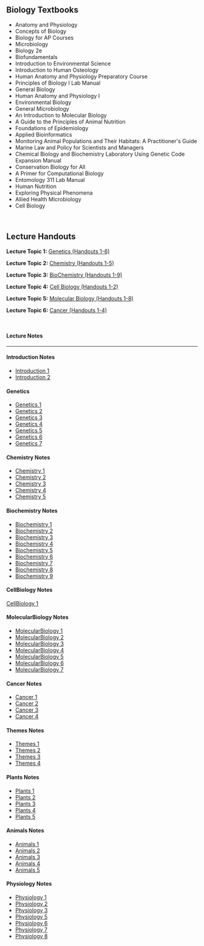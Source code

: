 <h2> Biology Textbooks </h2>



<ul>

                             

 <li><a target="_blank" href="https://github.com/manjunath5496/Biology-Textbooks/blob/master/bio(1).pdf" style="text-decoration:none;">Anatomy and Physiology</a></li>

 <li><a target="_blank" href="https://github.com/manjunath5496/Biology-Textbooks/blob/master/bio(2).pdf" style="text-decoration:none;">Concepts of Biology</a></li>

<li><a target="_blank" href="https://github.com/manjunath5496/Biology-Textbooks/blob/master/bio(3).pdf" style="text-decoration:none;">
Biology for AP Courses </a></li>
 <li><a target="_blank" href="https://github.com/manjunath5496/Biology-Textbooks/blob/master/bio(4).pdf" style="text-decoration:none;">Microbiology</a></li>                              
<li><a target="_blank" href="https://github.com/manjunath5496/Biology-Textbooks/blob/master/bio(5).pdf" style="text-decoration:none;">Biology 2e</a></li>

 <li><a target="_blank" href="https://github.com/manjunath5496/Biology-Textbooks/blob/master/bio(6).pdf" style="text-decoration:none;">Biofundamentals</a></li>

 <li><a target="_blank" href="https://github.com/manjunath5496/Biology-Textbooks/blob/master/bio(7).pdf" style="text-decoration:none;">Introduction to Environmental Science</a></li>

<li><a target="_blank" href="https://github.com/manjunath5496/Biology-Textbooks/blob/master/bio(8).pdf" style="text-decoration:none;">
Introduction to Human Osteology</a></li>
 <li><a target="_blank" href="https://github.com/manjunath5496/Biology-Textbooks/blob/master/bio(9).pdf" style="text-decoration:none;">Human Anatomy and Physiology Preparatory Course</a></li>                              
<li><a target="_blank" href="https://github.com/manjunath5496/Biology-Textbooks/blob/master/bio(10).pdf" style="text-decoration:none;">Principles of Biology I Lab Manual</a></li>

 <li><a target="_blank" href="https://github.com/manjunath5496/Biology-Textbooks/blob/master/bio(11).pdf" style="text-decoration:none;">General Biology</a></li>

<li><a target="_blank" href="https://github.com/manjunath5496/Biology-Textbooks/blob/master/bio(12).pdf" style="text-decoration:none;">
Human Anatomy and Physiology I</a></li>
 <li><a target="_blank" href="https://github.com/manjunath5496/Biology-Textbooks/blob/master/bio(13).pdf" style="text-decoration:none;">Environmental Biology</a></li>                              
<li><a target="_blank" href="https://github.com/manjunath5496/Biology-Textbooks/blob/master/bio(14).pdf" style="text-decoration:none;">
General Microbiology</a></li>
 <li><a target="_blank" href="https://github.com/manjunath5496/Biology-Textbooks/blob/master/bio(15).pdf" style="text-decoration:none;">An Introduction to Molecular Biology</a></li>                              
<li><a target="_blank" href="https://github.com/manjunath5496/Biology-Textbooks/blob/master/bio(16).pdf" style="text-decoration:none;">A Guide to the Principles of Animal Nutrition</a></li>

 <li><a target="_blank" href="https://github.com/manjunath5496/Biology-Textbooks/blob/master/bio(17).pdf" style="text-decoration:none;">Foundations of Epidemiology</a></li>

<li><a target="_blank" href="https://github.com/manjunath5496/Biology-Textbooks/blob/master/bio(18).pdf" style="text-decoration:none;">
Applied Bioinformatics</a></li>
 <li><a target="_blank" href="https://github.com/manjunath5496/Biology-Textbooks/blob/master/bio(19).pdf" style="text-decoration:none;">Monitoring Animal Populations and Their Habitats: A Practitioner's Guide</a></li>                              

 <li><a target="_blank" href="https://github.com/manjunath5496/Biology-Textbooks/blob/master/bio(20).pdf" style="text-decoration:none;">Marine Law and Policy for Scientists and Managers</a></li> 

 <li><a target="_blank" href="https://github.com/manjunath5496/Biology-Textbooks/blob/master/bio(21).pdf" style="text-decoration:none;">Chemical Biology and Biochemistry Laboratory Using Genetic Code Expansion Manual</a></li> 
  <li><a target="_blank" href="https://github.com/manjunath5496/Biology-Textbooks/blob/master/bio(22).pdf" style="text-decoration:none;">Conservation Biology
for All</a></li> 

 <li><a target="_blank" href="https://github.com/manjunath5496/Biology-Textbooks/blob/master/bio(23).pdf" style="text-decoration:none;">A Primer for Computational Biology</a></li> 

 <li><a target="_blank" href="https://github.com/manjunath5496/Biology-Textbooks/blob/master/bio(24).pdf" style="text-decoration:none;">Entomology 311 Lab Manual</a></li> 
  <li><a target="_blank" href="https://github.com/manjunath5496/Biology-Textbooks/blob/master/bio(25).pdf" style="text-decoration:none;">Human Nutrition</a></li> 
<li><a target="_blank" href="https://github.com/manjunath5496/Biology-Textbooks/blob/master/bio(26).pdf" style="text-decoration:none;">Exploring Physical Phenomena</a></li> 

<li><a target="_blank" href="https://github.com/manjunath5496/Biology-Textbooks/blob/master/bio(27).pdf" style="text-decoration:none;">Allied Health Microbiology</a></li> 
<li><a target="_blank" href="https://github.com/manjunath5496/Biology-Textbooks/blob/master/bio(28).pdf" style="text-decoration:none;">Cell Biology</a></li> 





 
</ul>

</br>

<h2>Lecture Handouts</h2>
<p class="style4"><span class="style8"><strong>Lecture Topic 1:</strong>&nbsp;<a class="internal-link" title="GenAll" href="GenAll.pdf" target="_blank">Genetics (Handouts 1-6)</a></span></p>
<p class="style9"><strong>Lecture Topic 2:</strong>&nbsp;<a class="internal-link" title="ChemAll" href="ChemAll.pdf" target="_blank">Chemistry (Handouts 1-5)</a></p>
<p class="style9"><strong>Lecture Topic 3:</strong>&nbsp;<a class="internal-link" title="BioChemAll copy" href="BioChemAll%20copy.pdf" target="_blank">BioChemistry (Handouts 1-9)</a></p>
<p class="style9"><strong>Lecture Topic 4:</strong>&nbsp;<a class="internal-link" title="CellBioAll" href="CellBioAll.pdf" target="_blank">Cell Biology (Handouts 1-2)</a></p>
<p class="style9"><strong>Lecture Topic 5:</strong>&nbsp;<a class="internal-link" title="MoBoAll" href="MoBoAll.pdf" target="_blank">Molecular Biology (Handouts 1-8)</a></p>
<p class="style4"><span class="style8"><strong>Lecture Topic 6:</strong></span>&nbsp;<a class="internal-link" title="CancerAll" href="CancerAll.pdf" target="_blank">Cancer (Handouts 1-4)</a></p>
</br>
<h4>Lecture Notes</h4><hr>
<h4 id="parent-fieldname-title" class="documentFirstHeading">Introduction Notes</h4>
<ul>
<li><a class="internal-link" title="Introduction1" href="Introduction1.pdf">Introduction 1</a></li>
<li><a class="internal-link" title="Introduction2" href="Introduction2.pdf">Introduction 2</a></li>
</ul>

<h4 id="parent-fieldname-title" class="documentFirstHeading">Genetics</h4>

<ul>
<li><a class="internal-link" title="Genetic1" href="Genetics1.pdf">Genetics 1</a></li>
<li><a class="internal-link" title="Genetics2" href="Genetics2.pdf">Genetics 2</a></li>
<li><a class="internal-link" title="Genetics3" href="Genetics3.pdf">Genetics 3</a></li>
<li><a class="internal-link" title="Genetics4" href="Genetics4.pdf">Genetics 4</a></li>
<li><a class="internal-link" title="Genetics5" href="Genetics5.pdf">Genetics 5</a></li>
<li><a class="internal-link" title="Genetics6" href="Genetics6.pdf">Genetics 6</a></li>
<li><a class="internal-link" title="Genetics7" href="Genetics7.pdf">Genetics 7</a></li>
</ul>

<h4 id="parent-fieldname-title" class="documentFirstHeading">Chemistry Notes</h4>
<ul>
<li><a class="internal-link" title="Chemistry1" href="Chemistry1.pdf">Chemistry 1</a></li>
<li><a class="internal-link" title="Chemistry2" href="Chemistry2.pdf">Chemistry 2</a></li>
<li><a class="internal-link" title="Chemistry3" href="Chemistry3.pdf">Chemistry 3</a></li>
<li><a class="internal-link" title="Chemistry4" href="Chemistry4.pdf">Chemistry 4</a></li>
<li><a class="internal-link" title="Chemistry5" href="Chemistry5.pdf">Chemistry 5</a></li>
</ul>

<h4 id="parent-fieldname-title" class="documentFirstHeading">Biochemistry Notes</h4>

<ul>
<li><a class="internal-link" title="Biochemistry1" href="Biochemistry1.pdf">Biochemistry 1</a></li>
<li><a class="internal-link" title="Biochemistry2" href="Biochemistry2.pdf">Biochemistry 2</a></li>
<li><a class="internal-link" title="Biochemistry3" href="Biochemistry3.pdf">Biochemistry 3</a></li>
<li><a class="internal-link" title="Biochemistry4" href="Biochemistry4.pdf">Biochemistry 4</a></li>
<li><a class="internal-link" title="Biochemistry5" href="Biochemistry5.pdf">Biochemistry 5</a></li>
<li><a class="internal-link" title="Biochemistry6" href="Biochemistry6.pdf">Biochemistry 6</a></li>
<li><a class="internal-link" title="Biochemistry7" href="Biochemistry7.pdf">Biochemistry 7</a></li>
<li><a class="internal-link" title="Biochemistry8" href="Biochemistry8.pdf">Biochemistry 8</a></li>
<li><a class="internal-link" title="Biochemistry9" href="Biochemistry9.pdf">Biochemistry 9</a></li>
</ul>

<h4 id="parent-fieldname-title" class="documentFirstHeading">CellBiology Notes</h4>

<p><a class="internal-link" title="CellBiology1" href="CellBiology1.pdf">CellBiology 1</a></p>


<h4 id="parent-fieldname-title" class="documentFirstHeading">MolecularBiology Notes</h4>

<ul>
<li><a class="internal-link" title="MolecularBiology1" href="MolecularBiology1.pdf">MolecularBiology 1</a></li>
<li><a class="internal-link" title="MolecularBiology2" href="MolecularBiology2.pdf">MolecularBiology 2</a></li>
<li><a class="internal-link" title="MolecularBiology3" href="MolecularBiology3.pdf">MolecularBiology 3</a></li>
<li><a class="internal-link" title="MolecularBiology4" href="MolecularBiology4.pdf">MolecularBiology 4</a></li>
<li><a class="internal-link" title="MolecularBiology5" href="MolecularBiology5.pdf">MolecularBiology 5</a></li>
<li><a class="internal-link" title="MolecularBiology6" href="MolecularBiology6.pdf">MolecularBiology 6</a></li>
<li><a class="internal-link" title="MolecularBiology7" href="MolecularBiology7.pdf">MolecularBiology 7</a></li>
</ul>

<h4 id="parent-fieldname-title" class="documentFirstHeading">Cancer Notes</h4>

<ul>
<li><a class="internal-link" title="Cancer1" href="Cancer1.pdf">Cancer 1</a></li>
<li><a class="internal-link" title="Cancer2" href="Cancer2.pdf">Cancer 2</a></li>
<li><a class="internal-link" title="Cancer3" href="Cancer3.pdf">Cancer 3</a></li>
<li><a class="internal-link" title="Cancer4" href="Cancer4.pdf">Cancer 4</a></li>
</ul>

<h4 id="parent-fieldname-title" class="documentFirstHeading">Themes Notes</h4>

<ul>
<li><a class="internal-link" title="Themes1 new" href="1.pdf" data-smd-id="s56">Themes 1</a></li>
<li><a class="internal-link" title="Themes2 new" href="2.pdf" data-smd-id="s57">Themes 2<br /></a></li>
<li><a class="internal-link" title="Themes3 new" href="3.pdf" data-smd-id="s58">Themes 3<br /></a></li>
<li><a class="internal-link" title="Themes4 new" href="4.pdf" data-smd-id="s59">Themes 4</a></li>
</ul>
<h4 id="parent-fieldname-title" class="documentFirstHeading">Plants Notes</h4>

<ul>
<li><a class="internal-link" title="Plants1 new" href="5.pdf">Plants 1</a></li>
<li><a class="internal-link" title="Plants2 new" href="6.pdf">Plants 2<br /></a></li>
<li><a class="internal-link" title="Plants3 new" href="7.pdf">Plants 3<br /></a></li>
<li><a class="internal-link" title="Plants4 new" href="8.pdf">Plants 4<br /></a></li>
<li><a class="internal-link" title="Plants5 new" href="9.pdf">Plants 5<br /></a></li>
</ul>
<h4 id="parent-fieldname-title" class="documentFirstHeading">Animals Notes</h4>

<ul>
<li><a class="internal-link" title="Animals1 new" href="10.pdf">Animals 1</a></li>
<li><a class="internal-link" title="Animals2 new" href="11.pdf">Animals 2<br /></a></li>
<li><a class="internal-link" title="Animals3 new" href="12.pdf">Animals 3<br /></a></li>
<li><a class="internal-link" title="Animals4 new" href="13.pdf">Animals 4<br /></a></li>
<li><a class="internal-link" title="Animals5 new" href="14.pdf">Animals 5</a></li>
</ul>
<h4 id="parent-fieldname-title" class="documentFirstHeading">Physiology Notes</h4>

<ul>
<li><a class="internal-link" title="Physiology1 new" href="15.pdf">Physiology 1</a></li>
<li><a class="internal-link" title="Physiology2 new" href="16.pdf">Physiology 2<br /></a></li>
<li><a class="internal-link" title="Physiology3 new" href="17.pdf">Physiology 3</a></li>
<li><a class="internal-link" title="Physiology5 new" href="18.pdf">Physiology 5<br /></a></li>
<li><a class="internal-link" title="Physiology6 new" href="19.pdf">Physiology 6<br /></a></li>
<li><a class="internal-link" title="Physiology7 new" href="20.pdf">Physiology 7<br /></a></li>
<li><a class="internal-link" title="Physiology8 new" href="21.pdf">Physiology 8<br /></a></li>
</ul>
